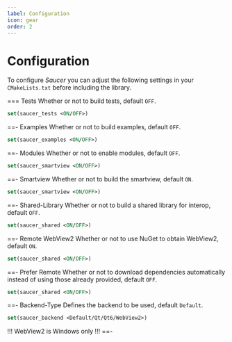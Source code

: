 ```yaml
---
label: Configuration
icon: gear
order: 2
---
```


# Configuration

To configure _Saucer_ you can adjust the following settings in your `CMakeLists.txt` before including the library.

=== Tests
Whether or not to build tests, default `OFF`.

```cmake
set(saucer_tests <ON/OFF>)
```
==- Examples
Whether or not to build examples, default `OFF`.

```cmake
set(saucer_examples <ON/OFF>)
```
==- Modules
Whether or not to enable modules, default `OFF`.

```cmake
set(saucer_smartview <ON/OFF>)
```
==- Smartview
Whether or not to build the smartview, default `ON`.

```cmake
set(saucer_smartview <ON/OFF>)
```
==- Shared-Library
Whether or not to build a shared library for interop, default `OFF`.

```cmake
set(saucer_shared <ON/OFF>)
```
==- Remote WebView2
Whether or not to  use NuGet to obtain WebView2, default `ON`.

```cmake
set(saucer_shared <ON/OFF>)
```
==- Prefer Remote
Whether or not to download dependencies automatically instead of using those already provided, default `OFF`.

```cmake
set(saucer_shared <ON/OFF>)
```
==- Backend-Type
Defines the backend to be used, default `Default`.

```cmake
set(saucer_backend <Default/Qt/Qt6/WebView2>)
```
!!!
WebView2 is Windows only
!!!
==-
